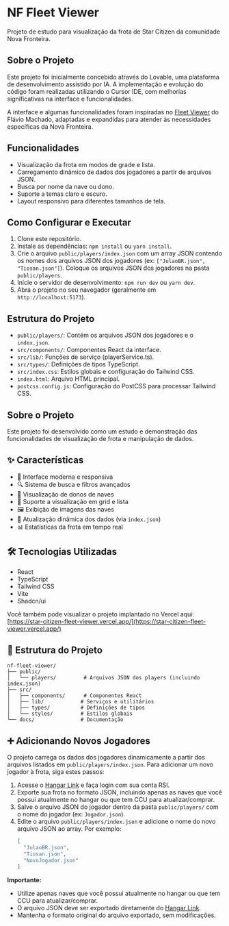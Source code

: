 # NF Fleet Viewer

Projeto de estudo para visualização da frota de Star Citizen da comunidade Nova Fronteira.

## Sobre o Projeto

Este projeto foi inicialmente concebido através do Lovable, uma plataforma de desenvolvimento assistido por IA. A implementação e evolução do código foram realizadas utilizando o Cursor IDE, com melhorias significativas na interface e funcionalidades.

A interface e algumas funcionalidades foram inspiradas no [Fleet Viewer](https://www.flaviomachado.com.br/frota/) do Flávio Machado, adaptadas e expandidas para atender às necessidades específicas da Nova Fronteira.

## Funcionalidades

- Visualização da frota em modos de grade e lista.
- Carregamento dinâmico de dados dos jogadores a partir de arquivos JSON.
- Busca por nome da nave ou dono.
- Suporte a temas claro e escuro.
- Layout responsivo para diferentes tamanhos de tela.

## Como Configurar e Executar

1. Clone este repositório.
2. Instale as dependências: `npm install` ou `yarn install`.
3. Crie o arquivo `public/players/index.json` com um array JSON contendo os nomes dos arquivos JSON dos jogadores (ex: `["JulaoBR.json", "Tiosan.json"]`). Coloque os arquivos JSON dos jogadores na pasta `public/players`.
4. Inicie o servidor de desenvolvimento: `npm run dev` ou `yarn dev`.
5. Abra o projeto no seu navegador (geralmente em `http://localhost:5173`).

## Estrutura do Projeto

- `public/players/`: Contém os arquivos JSON dos jogadores e o `index.json`.
- `src/components/`: Componentes React da interface.
- `src/lib/`: Funções de serviço (playerService.ts).
- `src/types/`: Definições de tipos TypeScript.
- `src/index.css`: Estilos globais e configuração do Tailwind CSS.
- `index.html`: Arquivo HTML principal.
- `postcss.config.js`: Configuração do PostCSS para processar Tailwind CSS.

## Sobre o Projeto

Este projeto foi desenvolvido como um estudo e demonstração das funcionalidades de visualização de frota e manipulação de dados.

## ✨ Características

- 🎨 Interface moderna e responsiva
- 🔍 Sistema de busca e filtros avançados
- 👥 Visualização de donos de naves
- 📱 Suporte a visualização em grid e lista
- 🖼️ Exibição de imagens das naves
- 🔄 Atualização dinâmica dos dados (via `index.json`)
- 📊 Estatísticas da frota em tempo real

## 🛠️ Tecnologias Utilizadas

- React
- TypeScript
- Tailwind CSS
- Vite
- Shadcn/ui

Você também pode visualizar o projeto implantado no Vercel aqui:
[https://star-citizen-fleet-viewer.vercel.app/](https://star-citizen-fleet-viewer.vercel.app/)

## 📁 Estrutura do Projeto

```
nf-fleet-viewer/
├── public/
│   └── players/         # Arquivos JSON dos players (incluindo index.json)
├── src/
│   ├── components/      # Componentes React
│   ├── lib/            # Serviços e utilitários
│   ├── types/          # Definições de tipos
│   └── styles/         # Estilos globais
└── docs/               # Documentação
```

## ➕ Adicionando Novos Jogadores

O projeto carrega os dados dos jogadores dinamicamente a partir dos arquivos listados em `public/players/index.json`. Para adicionar um novo jogador à frota, siga estes passos:

1. Acesse o [Hangar Link](https://hangar.link/fleet/canvas) e faça login com sua conta RSI.
2. Exporte sua frota no formato JSON, incluindo apenas as naves que você possui atualmente no hangar ou que tem CCU para atualizar/comprar.
3. Salve o arquivo JSON do jogador dentro da pasta `public/players/` com o nome do jogador (ex: `Jogador.json`).
4. Edite o arquivo `public/players/index.json` e adicione o nome do novo arquivo JSON ao array. Por exemplo:
    ```json
    [
      "JulaoBR.json",
      "Tiosan.json",
      "NovoJogador.json"
    ]
    ```

**Importante:** 
- Utilize apenas naves que você possui atualmente no hangar ou que tem CCU para atualizar/comprar.
- O arquivo JSON deve ser exportado diretamente do [Hangar Link](https://hangar.link/fleet/canvas).
- Mantenha o formato original do arquivo exportado, sem modificações.
